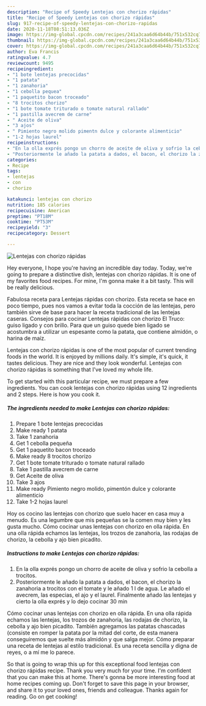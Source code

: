 ```yaml
---
description: "Recipe of Speedy Lentejas con chorizo rápidas"
title: "Recipe of Speedy Lentejas con chorizo rápidas"
slug: 917-recipe-of-speedy-lentejas-con-chorizo-rapidas
date: 2020-11-18T08:51:13.036Z
image: https://img-global.cpcdn.com/recipes/241a3caa6d64b44b/751x532cq70/lentejas-con-chorizo-rapidas-foto-principal.jpg
thumbnail: https://img-global.cpcdn.com/recipes/241a3caa6d64b44b/751x532cq70/lentejas-con-chorizo-rapidas-foto-principal.jpg
cover: https://img-global.cpcdn.com/recipes/241a3caa6d64b44b/751x532cq70/lentejas-con-chorizo-rapidas-foto-principal.jpg
author: Eva Francis
ratingvalue: 4.7
reviewcount: 9495
recipeingredient:
- "1 bote lentejas precocidas"
- "1 patata"
- "1 zanahoria"
- "1 cebolla pequea"
- "1 paquetito bacon troceado"
- "8 trocitos chorizo"
- "1 bote tomate triturado o tomate natural rallado"
- "1 pastilla avecrem de carne"
- " Aceite de oliva"
- "3 ajos"
- " Pimiento negro molido pimentn dulce y colorante alimenticio"
- "1-2 hojas laurel"
recipeinstructions:
- "En la olla exprés pongo un chorro de aceite de oliva y sofrio la cebolla a trocitos."
- "Posteriormente le añado la patata a dados, el bacon, el chorizo la zanahoria a trocitos con el tomate y le añado 1 l de agua. Le añado el avecrem, las especias, el ajo y el laurel. Finalmente añado las lentejas y cierto la olla exprés y lo dejo cocinar 30 min"
categories:
- Recipe
tags:
- lentejas
- con
- chorizo

katakunci: lentejas con chorizo 
nutrition: 185 calories
recipecuisine: American
preptime: "PT18M"
cooktime: "PT53M"
recipeyield: "3"
recipecategory: Dessert

---
```



![Lentejas con chorizo rápidas](https://img-global.cpcdn.com/recipes/241a3caa6d64b44b/751x532cq70/lentejas-con-chorizo-rapidas-foto-principal.jpg)

Hey everyone, I hope you're having an incredible day today. Today, we're going to prepare a distinctive dish, lentejas con chorizo rápidas. It is one of my favorites food recipes. For mine, I'm gonna make it a bit tasty. This will be really delicious.

Fabulosa receta para Lentejas rápidas con chorizo. Esta receta se hace en poco tiempo, pues nos vamos a evitar toda la cocción de las lentejas, pero también sirve de base para hacer la receta tradicional de las lentejas caseras. Consejos para cocinar Lentejas rápidas con chorizo El Truco: guiso ligado y con brillo. Para que un guiso quede bien ligado se acostumbra a utilizar un espesante como la patata, que contiene almidón, o harina de maíz.

Lentejas con chorizo rápidas is one of the most popular of current trending foods in the world. It is enjoyed by millions daily. It's simple, it's quick, it tastes delicious. They are nice and they look wonderful. Lentejas con chorizo rápidas is something that I've loved my whole life.


To get started with this particular recipe, we must prepare a few ingredients. You can cook lentejas con chorizo rápidas using 12 ingredients and 2 steps. Here is how you cook it.

<!--inarticleads1-->

##### The ingredients needed to make Lentejas con chorizo rápidas:

1. Prepare 1 bote lentejas precocidas
1. Make ready 1 patata
1. Take 1 zanahoria
1. Get 1 cebolla pequeña
1. Get 1 paquetito bacon troceado
1. Make ready 8 trocitos chorizo
1. Get 1 bote tomate triturado o tomate natural rallado
1. Take 1 pastilla avecrem de carne
1. Get  Aceite de oliva
1. Take 3 ajos
1. Make ready  Pimiento negro molido, pimentón dulce y colorante alimenticio
1. Take 1-2 hojas laurel


Hoy os cocino las lentejas con chorizo que suelo hacer en casa muy a menudo. Es una legumbre que mis pequeñas se la comen muy bien y les gusta mucho. Cómo cocinar unas lentejas con chorizo en olla rápida. En una olla rápida echamos las lentejas, los trozos de zanahoria, las rodajas de chorizo, la cebolla y ajo bien picadito. 

<!--inarticleads2-->

##### Instructions to make Lentejas con chorizo rápidas:

1. En la olla exprés pongo un chorro de aceite de oliva y sofrio la cebolla a trocitos.
1. Posteriormente le añado la patata a dados, el bacon, el chorizo la zanahoria a trocitos con el tomate y le añado 1 l de agua. Le añado el avecrem, las especias, el ajo y el laurel. Finalmente añado las lentejas y cierto la olla exprés y lo dejo cocinar 30 min


Cómo cocinar unas lentejas con chorizo en olla rápida. En una olla rápida echamos las lentejas, los trozos de zanahoria, las rodajas de chorizo, la cebolla y ajo bien picadito. También agregamos las patatas chascadas (consiste en romper la patata por la mitad del corte, de esta manera conseguiremos que suelte más almidón y que salga mejor. Cómo preparar una receta de lentejas al estilo tradicional. Es una receta sencilla y digna de reyes, o a mí me lo parece. 

So that is going to wrap this up for this exceptional food lentejas con chorizo rápidas recipe. Thank you very much for your time. I'm confident that you can make this at home. There's gonna be more interesting food at home recipes coming up. Don't forget to save this page in your browser, and share it to your loved ones, friends and colleague. Thanks again for reading. Go on get cooking!
